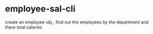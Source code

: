 # employee-sal-cli


create an employee obj , find out the employees by the department and there total salaries
